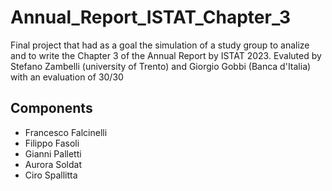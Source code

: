 # Annual_Report_ISTAT_Chapter_3

Final project that had as a goal the simulation of a study group to analize and to write the Chapter 3 of the Annual Report by ISTAT 2023.
Evaluted by Stefano Zambelli (university of Trento) and Giorgio Gobbi (Banca d'Italia) with an evaluation of 30/30

## Components

- Francesco Falcinelli
- Filippo Fasoli
- Gianni Palletti
- Aurora Soldat
- Ciro Spallitta

